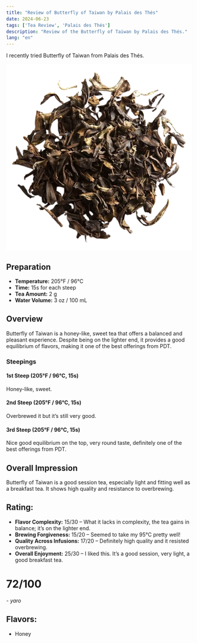 ```yaml
---
title: "Review of Butterfly of Taiwan by Palais des Thés"
date: 2024-06-23
tags: ['Tea Review', 'Palais des Thés']
description: "Review of the Butterfly of Taiwan by Palais des Thés."
lang: "en"
---
```


I recently tried Butterfly of Taiwan from Palais des Thés.

![](267_1-removebg-preview.png)

## Preparation

- **Temperature:** 205°F / 96°C
- **Time:** 15s for each steep
- **Tea Amount:** 2 g
- **Water Volume:** 3 oz / 100 mL

## Overview

Butterfly of Taiwan is a honey-like, sweet tea that offers a balanced and pleasant experience. Despite being on the lighter end, it provides a good equilibrium of flavors, making it one of the best offerings from PDT.

### Steepings

#### 1st Steep (205°F / 96°C, 15s)

Honey-like, sweet.

#### 2nd Steep (205°F / 96°C, 15s)

Overbrewed it but it’s still very good.

#### 3rd Steep (205°F / 96°C, 15s)

Nice good equilibrium on the top, very round taste, definitely one of the best offerings from PDT.

## Overall Impression

Butterfly of Taiwan is a good session tea, especially light and fitting well as a breakfast tea. It shows high quality and resistance to overbrewing.

## Rating:

- **Flavor Complexity:** 15/30 – What it lacks in complexity, the tea gains in balance; it’s on the lighter end.
- **Brewing Forgiveness:** 15/20 – Seemed to take my 95°C pretty well!
- **Quality Across Infusions:** 17/20 – Definitely high quality and it resisted overbrewing.
- **Overall Enjoyment:** 25/30 – I liked this. It’s a good session, very light, a good breakfast tea.

# 72/100

*- yaro*

## Flavors:

- Honey
